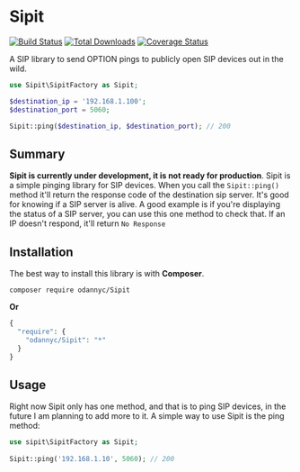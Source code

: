 # Sipit

[![Build Status](https://travis-ci.org/odannyc/Sipit.svg?branch=master)](https://travis-ci.org/odannyc/Sipit)
[![Total Downloads](https://poser.pugx.org/odannyc/sipit/downloads)](https://packagist.org/packages/odannyc/sipit)
[![Coverage Status](https://coveralls.io/repos/github/odannyc/Sipit/badge.svg?branch=master)](https://coveralls.io/github/odannyc/Sipit?branch=master)

A SIP library to send OPTION pings to publicly open SIP devices out in the wild.

```php
use Sipit\SipitFactory as Sipit;

$destination_ip = '192.168.1.100';
$destination_port = 5060;

Sipit::ping($destination_ip, $destination_port); // 200
```

## Summary
**Sipit is currently under development, it is not ready for production**. Sipit is a simple pinging library for SIP devices. When you call the `Sipit::ping()` method it'll return the response code of the destination sip server. It's good for knowing if a SIP server is alive. A good example is if you're displaying the status of a SIP server, you can use this one method to check that. If an IP doesn't respond, it'll return `No Response`

## Installation
The best way to install this library is with **Composer**.

    composer require odannyc/Sipit

**Or**

```php
{
  "require": {
    "odannyc/Sipit": "*"
  }
}
```

## Usage
Right now Sipit only has one method, and that is to ping SIP devices, in the future I am planning to add more to it. A simple way to use Sipit is the ping method:

```php
use sipit\SipitFactory as Sipit;
    
Sipit::ping('192.168.1.10', 5060); // 200
```
